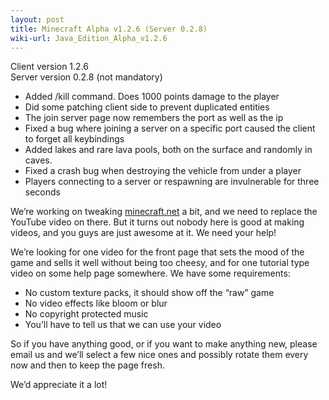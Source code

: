 ```yaml
---
layout: post
title: Minecraft Alpha v1.2.6 (Server 0.2.8)
wiki-url: Java_Edition_Alpha_v1.2.6
---
```


Client version 1.2.6<br>
Server version 0.2.8 (not mandatory)

* Added /kill command. Does 1000 points damage to the player
* Did some patching client side to prevent duplicated entities
* The join server page now remembers the port as well as the ip
* Fixed a bug where joining a server on a specific port caused the client to forget all keybindings
* Added lakes and rare lava pools, both on the surface and randomly in caves.
* Fixed a crash bug when destroying the vehicle from under a player
* Players connecting to a server or respawning are invulnerable for three seconds

We’re working on tweaking [minecraft.net](https://web.archive.org/web/20101203084412/http://www.minecraft.net/)
a bit, and we need to replace the YouTube video on there.
But it turns out nobody here is good at making videos, and you guys are just awesome at it.
We need your help!

We’re looking for one video for the front page that sets the mood of the game and sells it well without being too cheesy,
and for one tutorial type video on some help page somewhere.
We have some requirements:

* No custom texture packs, it should show off the “raw” game
* No video effects like bloom or blur
* No copyright protected music
* You’ll have to tell us that we can use your video

So if you have anything good, or if you want to make anything new,
please email us and we’ll select a few nice ones and possibly rotate them every now and then to keep the page fresh.

We’d appreciate it a lot!
